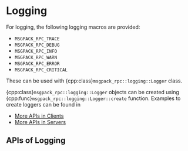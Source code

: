 # Logging

For logging, the following logging macros are provided:

- `MSGPACK_RPC_TRACE`
- `MSGPACK_RPC_DEBUG`
- `MSGPACK_RPC_INFO`
- `MSGPACK_RPC_WARN`
- `MSGPACK_RPC_ERROR`
- `MSGPACK_RPC_CRITICAL`

These can be used with {cpp:class}`msgpack_rpc::logging::Logger` class.

{cpp:class}`msgpack_rpc::logging::Logger` objects can be created using
{cpp:func}`msgpack_rpc::logging::Logger::create` function.
Examples to create loggers can be found in

- [More APIs in Clients](./clients.md#more-apis)
- [More APIs in Servers](./servers.md#more-apis)

## APIs of Logging

```{doxygendefine} MSGPACK_RPC_TRACE

```

```{doxygendefine} MSGPACK_RPC_DEBUG

```

```{doxygendefine} MSGPACK_RPC_INFO

```

```{doxygendefine} MSGPACK_RPC_WARN

```

```{doxygendefine} MSGPACK_RPC_ERROR

```

```{doxygendefine} MSGPACK_RPC_CRITICAL

```

```{doxygenclass} msgpack_rpc::logging::Logger

```

```{doxygenenum} msgpack_rpc::logging::LogLevel

```

```{doxygenclass} msgpack_rpc::logging::ILogSink

```

```{doxygenclass} msgpack_rpc::logging::SourceLocationView

```

```{doxygendefine} MSGPACK_RPC_CURRENT_SOURCE_LOCATION

```
